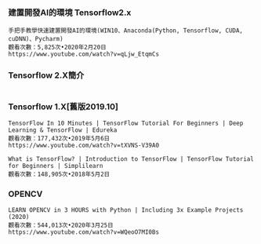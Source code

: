 #
```


```
### 建置開發AI的環境 Tensorflow2.x
```
手把手教學快速建置開發AI的環境(WIN10、Anaconda(Python, Tensorflow, CUDA, cuDNN)、Pycharm)
觀看次數：5,825次•2020年2月20日
https://www.youtube.com/watch?v=qLjw_EtqmCs
```
### Tensorflow 2.X簡介
```

```
### Tensorflow 1.X[舊版2019.10]
```
TensorFlow In 10 Minutes | TensorFlow Tutorial For Beginners | Deep Learning & TensorFlow | Edureka
觀看次數：177,432次•2019年5月6日
https://www.youtube.com/watch?v=tXVNS-V39A0
```
```
What is TensorFlow? | Introduction to TensorFlow | TensorFlow Tutorial for Beginners | Simplilearn
觀看次數：148,905次•2018年5月2日
```

### OPENCV 
```
LEARN OPENCV in 3 HOURS with Python | Including 3x Example Projects (2020)
觀看次數：544,013次•2020年3月25日
https://www.youtube.com/watch?v=WQeoO7MI0Bs
```
